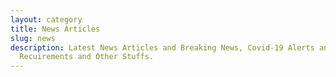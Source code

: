 ```yaml
---
layout: category
title: News Articles
slug: news
description: Latest News Articles and Breaking News, Covid-19 Alerts and Job
  Recuirements and Other Stuffs.
---
```

